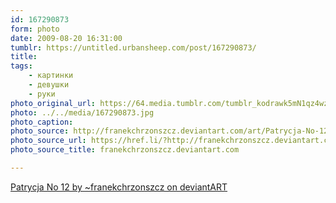 ```yaml
---
id: 167290873
form: photo
date: 2009-08-20 16:31:00
tumblr: https://untitled.urbansheep.com/post/167290873/
title:
tags:
    - картинки
    - девушки
    - руки
photo_original_url: https://64.media.tumblr.com/tumblr_kodrawk5mN1qz4wzio1_1280.jpg
photo: ../../media/167290873.jpg
photo_caption:
photo_source: http://franekchrzonszcz.deviantart.com/art/Patrycja-No-12-116531177
photo_source_url: https://href.li/?http://franekchrzonszcz.deviantart.com/art/Patrycja-No-12-116531177
photo_source_title: franekchrzonszcz.deviantart.com

---
```


<p><a href="http://franekchrzonszcz.deviantart.com/art/Patrycja-No-12-116531177">Patrycja No 12 by ~franekchrzonszcz on deviantART</a></p>
